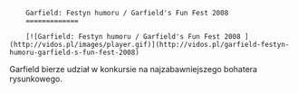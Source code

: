 
        Garfield: Festyn humoru / Garfield's Fun Fest 2008 
        =============
        
        [![Garfield: Festyn humoru / Garfield's Fun Fest 2008 ](http://vidos.pl/images/player.gif)](http://vidos.pl/garfield-festyn-humoru-garfield-s-fun-fest-2008)
        
        
 Garfield bierze udział w konkursie na najzabawniejszego bohatera rysunkowego.
    